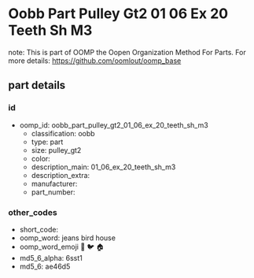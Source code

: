 # Oobb Part Pulley Gt2 01 06 Ex 20 Teeth Sh M3  

note: This is part of OOMP the Oopen Organization Method For Parts. For more details: https://github.com/oomlout/oomp_base

##  part details





### id
* oomp_id: oobb_part_pulley_gt2_01_06_ex_20_teeth_sh_m3
  * classification: oobb
  * type: part
  * size: pulley_gt2
  * color: 
  * description_main: 01_06_ex_20_teeth_sh_m3
  * description_extra: 
  * manufacturer: 
  * part_number: 

### other_codes
* short_code: 
* oomp_word: jeans bird house
* oomp_word_emoji :jeans: :bird: :house:
* md5_6_alpha: 6sst1
* md5_6: ae46d5